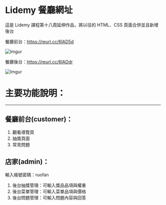 # Lidemy 餐廳網址
這是 Lidemy 課程第十八周延伸作品，將以往的 HTML、CSS 頁面合併並且新增後台

餐廳前台：https://reurl.cc/6lAD5d

![Imgur](https://i.imgur.com/LDT40W5.png)

餐廳後台：https://reurl.cc/6lADdr

![Imgur](https://i.imgur.com/zejlnLf.png)

# 主要功能說明：
---
## 餐廳前台(customer)：
1. 觀看導覽頁
2. 抽獎頁面
3. 常見問題

## 店家(admin)：
輸入帳號密碼：ruofan
1. 後台抽獎管理：可輸入獎品品項與權重
2. 後台菜單管理：可輸入菜單品項與價格
3. 後台問題管理：可輸入問題內容與回答
